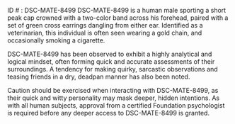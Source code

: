 ID # : DSC-MATE-8499
DSC-MATE-8499 is a human male sporting a short peak cap crowned with a two-color band across his forehead, paired with a set of green cross earrings dangling from either ear. Identified as a veterinarian, this individual is often seen wearing a gold chain, and occasionally smoking a cigarette. 

DSC-MATE-8499 has been observed to exhibit a highly analytical and logical mindset, often forming quick and accurate assessments of their surroundings. A tendency for making quirky, sarcastic observations and teasing friends in a dry, deadpan manner has also been noted. 

Caution should be exercised when interacting with DSC-MATE-8499, as their quick and witty personality may mask deeper, hidden intentions. As with all human subjects, approval from a certified Foundation psychologist is required before any deeper access to DSC-MATE-8499 is granted.
